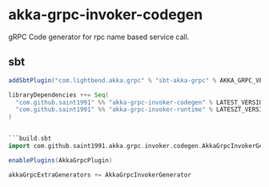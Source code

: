 # akka-grpc-invoker-codegen

gRPC Code generator for rpc name based service call.

## sbt

```plugins.sbt
addSbtPlugin("com.lightbend.akka.grpc" % "sbt-akka-grpc" % AKKA_GRPC_VERSION)

libraryDependencies ++= Seq(
  "com.github.saint1991" %% "akka-grpc-invoker-codegen" % LATEST_VERSION,
  "com.github.saint1991" %% "akka-grpc-invoker-runtime" % LATESZT_VERSION,
)


```build.sbt
import com.github.saint1991.akka.grpc.invoker.codegen.AkkaGrpcInvokerGenerator

enablePlugins(AkkaGrpcPlugin)

akkaGrpcExtraGenerators += AkkaGrpcInvokerGenerator
```

